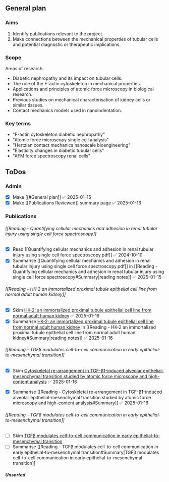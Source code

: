 
## General plan

### Aims

1. Identify publications relevant to the project.
2. Make connections between the mechanical properties of tubular cells and potential diagnostic or therapeutic implications.

### Scope 

Areas of research:

- Diabetic nephropathy and its impact on tubular cells.
- The role of the F-actin cytoskeleton in mechanical properties.
- Applications and principles of atomic force microscopy in biological research.
- Previous studies on mechanical characterisation of kidney cells or similar tissues.
- Contact mechanics models used in nanoindentation.

### Key terms

- "F-actin cytoskeleton diabetic nephropathy"
- "Atomic force microscopy single cell analysis"
- "Hertzian contact mechanics nanoscale bioengineering"
- "Elasticity changes in diabetic tubular cells"
- "AFM force spectroscopy renal cells"

## ToDos

### Admin

- [x] Make [[#General plan]] ✅ 2025-01-15
- [x] Make [[Publications Reviewed]] summary page ✅ 2025-01-16

### Publications

###### [[Reading - Quantifying cellular mechanics and adhesion in renal tubular injury using single cell force spectroscopy]]

- [x] Read [[Quantifying cellular mechanics and adhesion in renal tubular injury using single cell force spectroscopy.pdf]] ✅ 2024-10-10
- [x] Summarise [[Quantifying cellular mechanics and adhesion in renal tubular injury using single cell force spectroscopy.pdf]] in [[Reading - Quantifying cellular mechanics and adhesion in renal tubular injury using single cell force spectroscopy#Summary|reading notes]] ✅ 2025-01-15

###### [[Reading - HK-2 an immortalized proximal tubule epithelial cell line from normal adult human kidney]]

- [x] Skim [HK-2: an immortalized proximal tubule epithelial cell line from normal adult human kidney](https://www.kidney-international.org/article/S0085-2538(15)58315-4/pdf) ✅ 2025-01-16
- [x] Summarise [HK-2: an immortalized proximal tubule epithelial cell line from normal adult human kidney](https://www.kidney-international.org/article/S0085-2538(15)58315-4/pdf) in [[Reading - HK-2 an immortalized proximal tubule epithelial cell line from normal adult human kidney#Summary|reading notes]] ✅ 2025-01-16

###### [[Reading - TGFβ modulates cell-to-cell communication in early epithelial-to-mesenchymal transition]]

- [x] Skim [Cytoskeletal re-arrangement in TGF-β1-induced alveolar epithelial-mesenchymal transition studied by atomic force microscopy and high-content analysis](https://www.sciencedirect.com/science/article/abs/pii/S1549963411002747?via%3Dihub) ✅ 2025-01-16
- [x] Summarise [[Reading - Cytoskeletal re-arrangement in TGF-β1-induced alveolar epithelial-mesenchymal transition studied by atomic force microscopy and high-content analysis#Summary]] ✅ 2025-01-16


###### [[Reading - TGFβ modulates cell-to-cell communication in early epithelial-to-mesenchymal transition]]

- [ ] Skim [TGFβ modulates cell-to-cell communication in early epithelial-to-mesenchymal transition](https://link.springer.com/article/10.1007/s00125-011-2409-9)
- [ ] Summarise [[Reading - TGFβ modulates cell-to-cell communication in early epithelial-to-mesenchymal transition#Summary|TGFβ modulates cell-to-cell communication in early epithelial-to-mesenchymal transition]]

##### Unsorted
